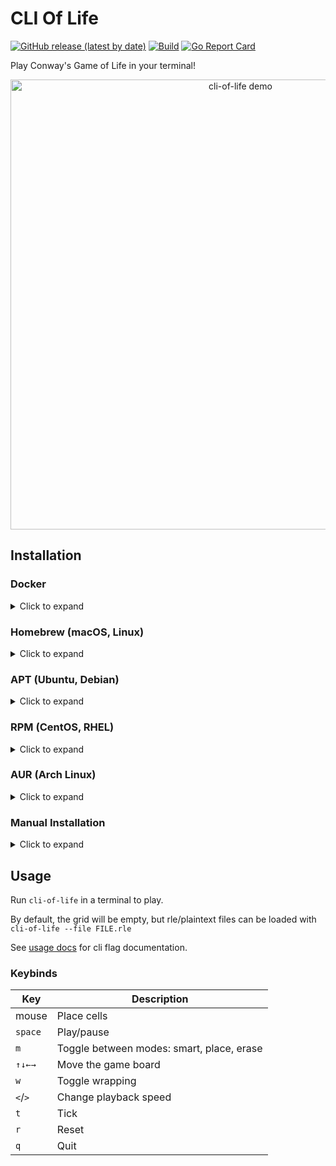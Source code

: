 # CLI Of Life
[![GitHub release (latest by date)](https://img.shields.io/github/v/release/gabe565/cli-of-life)](https://github.com/gabe565/cli-of-life/releases)
[![Build](https://github.com/gabe565/cli-of-life/actions/workflows/build.yaml/badge.svg)](https://github.com/gabe565/cli-of-life/actions/workflows/build.yaml)
[![Go Report Card](https://goreportcard.com/badge/github.com/gabe565/cli-of-life)](https://goreportcard.com/report/github.com/gabe565/cli-of-life)

Play Conway's Game of Life in your terminal!

<p align="center">
  <picture>
    <source media="(prefers-color-scheme: light)" srcset="https://github.com/user-attachments/assets/dfda81d9-2211-4ee9-ae10-201716e5a218">
    <img width="720" alt="cli-of-life demo" src="https://github.com/user-attachments/assets/c5fdf882-af73-4f3e-90cb-e53fd2dcbf35">
  </picture>
</p>

## Installation

### Docker

<details>
  <summary>Click to expand</summary>

A Docker image is available at [ghcr.io/gabe565/cli-of-life](https://ghcr.io/gabe565/cli-of-life)

```shell
sudo docker run --rm -it ghcr.io/gabe565/cli-of-life
```
</details>

### Homebrew (macOS, Linux)

<details>
  <summary>Click to expand</summary>

Install cli-of-life from [gabe565/homebrew-tap](https://github.com/gabe565/homebrew-tap):
```shell
brew install gabe565/tap/cli-of-life
```
</details>

### APT (Ubuntu, Debian)

<details>
  <summary>Click to expand</summary>

1. If you don't have it already, install the `ca-certificates` package
   ```shell
   sudo apt install ca-certificates
   ```

2. Add gabe565 apt repository
   ```
   echo 'deb [trusted=yes] https://apt.gabe565.com /' | sudo tee /etc/apt/sources.list.d/gabe565.list
   ```

3. Update apt repositories
   ```shell
   sudo apt update
   ```

4. Install cli-of-life
   ```shell
   sudo apt install cli-of-life
   ```
</details>

### RPM (CentOS, RHEL)

<details>
  <summary>Click to expand</summary>

1. If you don't have it already, install the `ca-certificates` package
   ```shell
   sudo dnf install ca-certificates
   ```

2. Add gabe565 rpm repository to `/etc/yum.repos.d/gabe565.repo`
   ```ini
   [gabe565]
   name=gabe565
   baseurl=https://rpm.gabe565.com
   enabled=1
   gpgcheck=0
   ```

3. Install cli-of-life
   ```shell
   sudo dnf install cli-of-life
   ```
</details>

### AUR (Arch Linux)

<details>
  <summary>Click to expand</summary>

Install [cli-of-life-bin](https://aur.archlinux.org/packages/cli-of-life-bin) with your [AUR helper](https://wiki.archlinux.org/index.php/AUR_helpers) of choice.
</details>

### Manual Installation

<details>
  <summary>Click to expand</summary>

Download and run the [latest release binary](https://github.com/gabe565/cli-of-life/releases/latest) for your system and architecture.
</details>

## Usage
Run `cli-of-life` in a terminal to play.

By default, the grid will be empty, but rle/plaintext files can be loaded with `cli-of-life --file FILE.rle`

See [usage docs](docs/cli-of-life.md) for cli flag documentation.

### Keybinds

| Key     | Description                               |
|---------|-------------------------------------------|
| mouse   | Place cells                               |
| `space` | Play/pause                                |
| `m`     | Toggle between modes: smart, place, erase |
| `↑↓←→`  | Move the game board                       |
| `w`     | Toggle wrapping                           |
| `<`/`>` | Change playback speed                     |
| `t`     | Tick                                      |
| `r`     | Reset                                     |
| `q`     | Quit                                      |

